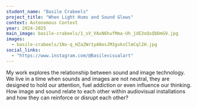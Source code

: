 ```yaml
---
student_name: "Basile Crabeels"
project_title: "When Light Hums and Sound Glows"
context: Autonomous Context
year: 2024-2025
main_image: basile-crabeels/1_sV_VAxN6hufMma-Uh_jdE3oQsQbDmG9.jpg
images:
  - basile-crabeels/1Nx-q_HZaZWr1yA0esJM3gvksClmCql2H.jpg
social_links:
  - "https://www.instagram.com/@Basilevisualart"
---
```

My work explores the relationship between sound and image technology. We live in a time when sounds and images are not neutral, they are designed to hold our attention, fuel addiction or even influence our thinking. How image and sound relate to each other within audiovisual installations and how they can reinforce or disrupt each other?
